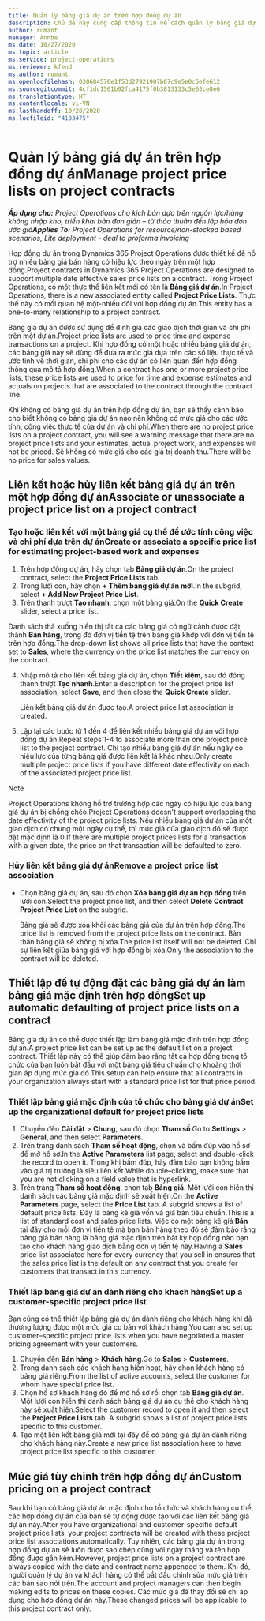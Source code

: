 ```yaml
---
title: Quản lý bảng giá dự án trên hợp đồng dự án
description: Chủ đề này cung cấp thông tin về cách quản lý bảng giá dự án trên hợp đồng dự án.
author: rumant
manager: Annbe
ms.date: 10/27/2020
ms.topic: article
ms.service: project-operations
ms.reviewer: kfend
ms.author: rumant
ms.openlocfilehash: 030684576e1f53d27921907b07c9e5e0c5efe612
ms.sourcegitcommit: 4cf1dc1561b92fca4175f0b3813133c5e63ce8e6
ms.translationtype: HT
ms.contentlocale: vi-VN
ms.lasthandoff: 10/28/2020
ms.locfileid: "4133475"
---
```

# <a name="manage-project-price-lists-on-project-contracts"></a><span data-ttu-id="c112b-103">Quản lý bảng giá dự án trên hợp đồng dự án</span><span class="sxs-lookup"><span data-stu-id="c112b-103">Manage project price lists on project contracts</span></span>

<span data-ttu-id="c112b-104">_**Áp dụng cho:** Project Operations cho kịch bản dựa trên nguồn lực/hàng không nhập kho, triển khai bản đơn giản – từ thỏa thuận đến lập hóa đơn ước giá_</span><span class="sxs-lookup"><span data-stu-id="c112b-104">_**Applies To:** Project Operations for resource/non-stocked based scenarios, Lite deployment - deal to proforma invoicing_</span></span>

<span data-ttu-id="c112b-105">Hợp đồng dự án trong Dynamics 365 Project Operations được thiết kế để hỗ trợ nhiều bảng giá bán hàng có hiệu lực theo ngày trên một hợp đồng.</span><span class="sxs-lookup"><span data-stu-id="c112b-105">Project contracts in Dynamics 365 Project Operations are designed to support multiple date effective sales price lists on a contract.</span></span> <span data-ttu-id="c112b-106">Trong Project Operations, có một thực thể liên kết mới có tên là **Bảng giá dự án**.</span><span class="sxs-lookup"><span data-stu-id="c112b-106">In Project Operations, there is a new associated entity called **Project Price Lists**.</span></span> <span data-ttu-id="c112b-107">Thực thể này có mối quan hệ một-nhiều đối với hợp đồng dự án.</span><span class="sxs-lookup"><span data-stu-id="c112b-107">This entity has a one-to-many relationship to a project contract.</span></span>

<span data-ttu-id="c112b-108">Bảng giá dự án được sử dụng để định giá các giao dịch thời gian và chi phí trên một dự án.</span><span class="sxs-lookup"><span data-stu-id="c112b-108">Project price lists are used to price time and expense transactions on a project.</span></span> <span data-ttu-id="c112b-109">Khi hợp đồng có một hoặc nhiều bảng giá dự án, các bảng giá này sẽ dùng để đưa ra mức giá dựa trên các số liệu thực tế và ước tính về thời gian, chi phí cho các dự án có liên quan đến hợp đồng thông qua mô tả hợp đồng.</span><span class="sxs-lookup"><span data-stu-id="c112b-109">When a contract has one or more project price lists, these price lists are used to price for time and expense estimates and actuals on projects that are associated to the contract through the contract line.</span></span>

<span data-ttu-id="c112b-110">Khi không có bảng giá dự án trên hợp đồng dự án, bạn sẽ thấy cảnh báo cho biết không có bảng giá dự án nào nên không có mức giá cho các ước tính, công việc thực tế của dự án và chi phí.</span><span class="sxs-lookup"><span data-stu-id="c112b-110">When there are no project price lists on a project contract, you will see a warning message that there are no project price lists and your estimates, actual project work, and expenses will not be priced.</span></span> <span data-ttu-id="c112b-111">Sẽ không có mức giá cho các giá trị doanh thu.</span><span class="sxs-lookup"><span data-stu-id="c112b-111">There will be no price for sales values.</span></span>

## <a name="associate-or-unassociate-a-project-price-list-on-a-project-contract"></a><span data-ttu-id="c112b-112">Liên kết hoặc hủy liên kết bảng giá dự án trên một hợp đồng dự án</span><span class="sxs-lookup"><span data-stu-id="c112b-112">Associate or unassociate a project price list on a project contract</span></span>

### <a name="create-or-associate-a-specific-price-list-for-estimating-project-based-work-and-expenses"></a><span data-ttu-id="c112b-113">Tạo hoặc liên kết với một bảng giá cụ thể để ước tính công việc và chi phí dựa trên dự án</span><span class="sxs-lookup"><span data-stu-id="c112b-113">Create or associate a specific price list for estimating project-based work and expenses</span></span>

1. <span data-ttu-id="c112b-114">Trên hợp đồng dự án, hãy chọn tab **Bảng giá dự án**.</span><span class="sxs-lookup"><span data-stu-id="c112b-114">On the project contract, select the **Project Price Lists** tab.</span></span>
2. <span data-ttu-id="c112b-115">Trong lưới con, hãy chọn **+ Thêm bảng giá dự án mới**.</span><span class="sxs-lookup"><span data-stu-id="c112b-115">In the subgrid, select **+ Add New Project Price List**.</span></span>
3. <span data-ttu-id="c112b-116">Trên thanh trượt **Tạo nhanh**, chọn một bảng giá.</span><span class="sxs-lookup"><span data-stu-id="c112b-116">On the **Quick Create** slider, select a price list.</span></span> 

  <span data-ttu-id="c112b-117">Danh sách thả xuống hiển thị tất cả các bảng giá có ngữ cảnh được đặt thành **Bán hàng**, trong đó đơn vị tiền tệ trên bảng giá khớp với đơn vị tiền tệ trên hợp đồng.</span><span class="sxs-lookup"><span data-stu-id="c112b-117">The drop-down list shows all price lists that have the context set to **Sales**, where the currency on the price list matches the currency on the contract.</span></span>
  
4. <span data-ttu-id="c112b-118">Nhập mô tả cho liên kết bảng giá dự án, chọn **Tiết kiệm**, sau đó đóng thanh trượt **Tạo nhanh**.</span><span class="sxs-lookup"><span data-stu-id="c112b-118">Enter a description for the project price list association, select **Save**, and then close the **Quick Create** slider.</span></span>

   <span data-ttu-id="c112b-119">Liên kết bảng giá dự án được tạo.</span><span class="sxs-lookup"><span data-stu-id="c112b-119">A project price list association is created.</span></span>
   
5. <span data-ttu-id="c112b-120">Lặp lại các bước từ 1 đến 4 để liên kết nhiều bảng giá dự án với hợp đồng dự án.</span><span class="sxs-lookup"><span data-stu-id="c112b-120">Repeat steps 1-4 to associate more than one project price list to the project contract.</span></span> <span data-ttu-id="c112b-121">Chỉ tạo nhiều bảng giá dự án nếu ngày có hiệu lực của từng bảng giá được liên kết là khác nhau.</span><span class="sxs-lookup"><span data-stu-id="c112b-121">Only create multiple project price lists if you have different date effectivity on each of the associated project price list.</span></span>

> [!NOTE]
> <span data-ttu-id="c112b-122">Project Operations không hỗ trợ trường hợp các ngày có hiệu lực của bảng giá dự án bị chồng chéo.</span><span class="sxs-lookup"><span data-stu-id="c112b-122">Project Operations doesn't support overlapping the date effectivity of the project price lists.</span></span> <span data-ttu-id="c112b-123">Nếu nhiều bảng giá dự án của một giao dịch có chung một ngày cụ thể, thì mức giá của giao dịch đó sẽ được đặt mặc định là 0.</span><span class="sxs-lookup"><span data-stu-id="c112b-123">If there are multiple project prices lists for a transaction with a given date, the price on that transaction will be defaulted to zero.</span></span>

### <a name="remove-a-project-price-list-association"></a><span data-ttu-id="c112b-124">Hủy liên kết bảng giá dự án</span><span class="sxs-lookup"><span data-stu-id="c112b-124">Remove a project price list association</span></span>

- <span data-ttu-id="c112b-125">Chọn bảng giá dự án, sau đó chọn **Xóa bảng giá dự án hợp đồng** trên lưới con.</span><span class="sxs-lookup"><span data-stu-id="c112b-125">Select the project price list, and then select **Delete Contract Project Price List** on the subgrid.</span></span> 

  <span data-ttu-id="c112b-126">Bảng giá sẽ được xóa khỏi các bảng giá của dự án trên hợp đồng.</span><span class="sxs-lookup"><span data-stu-id="c112b-126">The price list is removed from the project price lists on the contract.</span></span> <span data-ttu-id="c112b-127">Bản thân bảng giá sẽ không bị xóa.</span><span class="sxs-lookup"><span data-stu-id="c112b-127">The price list itself will not be deleted.</span></span> <span data-ttu-id="c112b-128">Chỉ sự liên kết giữa bảng giá với hợp đồng bị xóa.</span><span class="sxs-lookup"><span data-stu-id="c112b-128">Only the association to the contract will be deleted.</span></span>

## <a name="set-up-automatic-defaulting-of-project-price-lists-on-a-contract"></a><span data-ttu-id="c112b-129">Thiết lập để tự động đặt các bảng giá dự án làm bảng giá mặc định trên hợp đồng</span><span class="sxs-lookup"><span data-stu-id="c112b-129">Set up automatic defaulting of project price lists on a contract</span></span>

<span data-ttu-id="c112b-130">Bảng giá dự án có thể được thiết lập làm bảng giá mặc định trên hợp đồng dự án.</span><span class="sxs-lookup"><span data-stu-id="c112b-130">A project price list can be set up as the default list on a project contract.</span></span> <span data-ttu-id="c112b-131">Thiết lập này có thể giúp đảm bảo rằng tất cả hợp đồng trong tổ chức của bạn luôn bắt đầu với một bảng giá tiêu chuẩn cho khoảng thời gian áp dụng mức giá đó.</span><span class="sxs-lookup"><span data-stu-id="c112b-131">This setup can help ensure that all contracts in your organization always start with a standard price list for that price period.</span></span>

### <a name="set-up-the-organizational-default-for-project-price-lists"></a><span data-ttu-id="c112b-132">Thiết lập bảng giá mặc định của tổ chức cho bảng giá dự án</span><span class="sxs-lookup"><span data-stu-id="c112b-132">Set up the organizational default for project price lists</span></span>

1. <span data-ttu-id="c112b-133">Chuyển đến **Cài đặt** > **Chung**, sau đó chọn **Tham số**.</span><span class="sxs-lookup"><span data-stu-id="c112b-133">Go to **Settings** > **General**, and then select **Parameters**.</span></span>
2. <span data-ttu-id="c112b-134">Trên trang danh sách **Tham số hoạt động**, chọn và bấm đúp vào hồ sơ để mở hồ sơ.</span><span class="sxs-lookup"><span data-stu-id="c112b-134">In the **Active Parameters** list page, select and double-click the record to open it.</span></span> <span data-ttu-id="c112b-135">Trong khi bấm đúp, hãy đảm bảo bạn không bấm vào giá trị trường là siêu liên kết.</span><span class="sxs-lookup"><span data-stu-id="c112b-135">While double–clicking, make sure that you are not clicking on a field value that is hyperlink.</span></span> 
3. <span data-ttu-id="c112b-136">Trên trang **Tham số hoạt động**, chọn tab **Bảng giá**. Một lưới con hiển thị danh sách các bảng giá mặc định sẽ xuất hiện.</span><span class="sxs-lookup"><span data-stu-id="c112b-136">On the **Active Parameters** page, select the **Price List** tab. A subgrid shows a list of default price lists.</span></span> <span data-ttu-id="c112b-137">Đây là bảng kê giá vốn và giá bán tiêu chuẩn.</span><span class="sxs-lookup"><span data-stu-id="c112b-137">This is a list of standard cost and sales price lists.</span></span> <span data-ttu-id="c112b-138">Việc có một bảng kê giá **Bán** tại đây cho mỗi đơn vị tiền tệ mà bạn bán hàng theo đó sẽ đảm bảo rằng bảng giá bán hàng là bảng giá mặc định trên bất kỳ hợp đồng nào bạn tạo cho khách hàng giao dịch bằng đơn vị tiền tệ này.</span><span class="sxs-lookup"><span data-stu-id="c112b-138">Having a **Sales** price list associated here for every currency that you sell in ensures that the sales price list is the default on any contract that you create for customers that transact in this currency.</span></span>

### <a name="set-up-a-customer-specific-project-price-list"></a><span data-ttu-id="c112b-139">Thiết lập bảng giá dự án dành riêng cho khách hàng</span><span class="sxs-lookup"><span data-stu-id="c112b-139">Set up a customer-specific project price list</span></span>

<span data-ttu-id="c112b-140">Bạn cũng có thể thiết lập bảng giá dự án dành riêng cho khách hàng khi đã thương lượng được một mức giá cơ bản với khách hàng.</span><span class="sxs-lookup"><span data-stu-id="c112b-140">You can also set up customer–specific project price lists when you have negotiated a master pricing agreement with your customers.</span></span>

1. <span data-ttu-id="c112b-141">Chuyển đến **Bán hàng** > **Khách hàng**.</span><span class="sxs-lookup"><span data-stu-id="c112b-141">Go to **Sales** > **Customers**.</span></span>
2. <span data-ttu-id="c112b-142">Trong danh sách các khách hàng hiện hoạt, hãy chọn khách hàng có bảng giá riêng.</span><span class="sxs-lookup"><span data-stu-id="c112b-142">From the list of active accounts, select the customer for whom have special price list.</span></span>
3. <span data-ttu-id="c112b-143">Chọn hồ sơ khách hàng đó để mở hồ sơ rồi chọn tab **Bảng giá dự án**. Một lưới con hiển thị danh sách bảng giá dự án cụ thể cho khách hàng này sẽ xuất hiện.</span><span class="sxs-lookup"><span data-stu-id="c112b-143">Select the customer record to open it and then select the **Project Price Lists** tab. A subgrid shows a list of project price lists specific to this customer.</span></span> 
4. <span data-ttu-id="c112b-144">Tạo một liên kết bảng giá mới tại đây để có bảng giá dự án dành riêng cho khách hàng này.</span><span class="sxs-lookup"><span data-stu-id="c112b-144">Create a new price list association here to have project price list specific to this customer.</span></span>

## <a name="custom-pricing-on-a-project-contract"></a><span data-ttu-id="c112b-145">Mức giá tùy chỉnh trên hợp đồng dự án</span><span class="sxs-lookup"><span data-stu-id="c112b-145">Custom pricing on a project contract</span></span>

<span data-ttu-id="c112b-146">Sau khi bạn có bảng giá dự án mặc định cho tổ chức và khách hàng cụ thể, các hợp đồng dự án của bạn sẽ tự động được tạo với các liên kết bảng giá dự án này.</span><span class="sxs-lookup"><span data-stu-id="c112b-146">After you have organizational and customer-specific default project price lists, your project contracts will be created with these project price list associations automatically.</span></span> <span data-ttu-id="c112b-147">Tuy nhiên, các bảng giá dự án trong hợp đồng dự án sẽ luôn được sao chép cùng với ngày tháng và tên hợp đồng được gắn kèm.</span><span class="sxs-lookup"><span data-stu-id="c112b-147">However, project price lists on a project contract are always copied with the date and contract name appended to them.</span></span> <span data-ttu-id="c112b-148">Khi đó, người quản lý dự án và khách hàng có thể bắt đầu chỉnh sửa mức giá trên các bản sao nói trên.</span><span class="sxs-lookup"><span data-stu-id="c112b-148">The account and project managers can then begin making edits to prices on these copies.</span></span> <span data-ttu-id="c112b-149">Các mức giá đã thay đổi sẽ chỉ áp dụng cho hợp đồng dự án này.</span><span class="sxs-lookup"><span data-stu-id="c112b-149">These changed prices will be applicable to this project contract only.</span></span>
